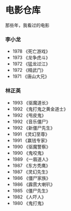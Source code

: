 # 电影仓库

那些年，我看过的电影

### 李小龙

- 1978 《死亡游戏》
- 1973 《龙争虎斗》
- 1972 《猛龙过江》
- 1972 《精武门》
- 1971 《唐山大兄》

### 林正英

- 1993 《驱魔道长》
- 1992 《鬼打鬼之黄金道士》
- 1992 《甩皮鬼》
- 1992 《音乐僵尸》
- 1992 《新僵尸先生》
- 1991 《灵幻至尊》
- 1991 《赢钱专家》
- 1990 《驱魔警察》
- 1990 《鬼咬鬼》
- 1989 《一眉道人》
- 1987 《东方秃鹰》
- 1987 《灵幻先生》
- 1986 《僵尸家族》
- 1986 《霹雳大喇叭》
- 1985 《僵尸先生》
- 1982 《人吓人》
- 1980 《鬼打鬼》